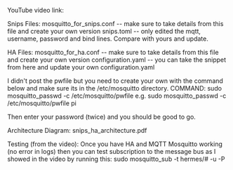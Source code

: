 YouTube video link: 

Snips Files:
mosquitto_for_snips.conf -- make sure to take details from this file and create your own version
snips.toml -- only edited the mqtt, username, password and bind lines. Compare with yours and update.

HA Files:
mosquitto_for_ha.conf -- make sure to take details from this file and create your own version
configuration.yaml -- you can take the snippet from here and update your own configuration.yaml

I didn't post the pwfile but you need to create your own with the command below and make sure its in the /etc/mosquitto directory.
COMMAND: sudo mosquitto_passwd -c /etc/mosquitto/pwfile <YOUR USER> e.g. sudo mosquitto_passwd -c /etc/mosquitto/pwfile pi

Then enter your password (twice) and you should be good to go.

Architecture Diagram:
snips_ha_architecture.pdf

Testing (from the video):
Once you have HA and MQTT Mosquitto working (no error in logs) then you can test subscription to the message bus as I showed in the video by running this:
sudo mosquitto_sub -t hermes/# -u <YOUR USER> -P <YOUR PASSWORD>
